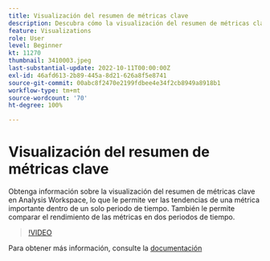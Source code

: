 ```yaml
---
title: Visualización del resumen de métricas clave
description: Descubra cómo la visualización del resumen de métricas clave permite ver las tendencias de una métrica importante dentro de un solo periodo de tiempo.
feature: Visualizations
role: User
level: Beginner
kt: 11270
thumbnail: 3410003.jpeg
last-substantial-update: 2022-10-11T00:00:00Z
exl-id: 46afd613-2b89-445a-8d21-626a8f5e8741
source-git-commit: 00abc8f2470e2199fdbee4e34f2cb8949a8918b1
workflow-type: tm+mt
source-wordcount: '70'
ht-degree: 100%

---
```


# Visualización del resumen de métricas clave

Obtenga información sobre la visualización del resumen de métricas clave en Analysis Workspace, lo que le permite ver las tendencias de una métrica importante dentro de un solo periodo de tiempo. También le permite comparar el rendimiento de las métricas en dos periodos de tiempo.

>[!VIDEO](https://video.tv.adobe.com/v/3410003/?quality=12&learn=on)

Para obtener más información, consulte la [documentación](https://experienceleague.adobe.com/docs/analytics/analyze/analysis-workspace/visualizations/key-metric.html?lang=es)
